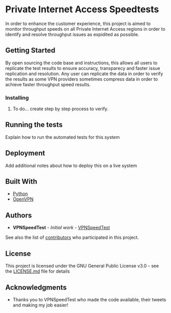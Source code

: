 # Private Internet Access Speedtests

In order to enhance the customer experience, this project is aimed to monitor throughput speeds on all Private Internet Access regions in order to identify and resolve throughput issues as expidited as possible.

## Getting Started

By open sourcing the code base and instructions, this allows all users to replicate the test results to ensure accuracy, transparecy and faster issue replication and resolution. Any user can replicate the data in order to verify the results as some VPN providers sometimes compress data in order to achieve faster throughput speed results.


### Installing

1. To do... create step by step process to verify.

## Running the tests

Explain how to run the automated tests for this system


## Deployment

Add additional notes about how to deploy this on a live system

## Built With

* [Python](https://www.python.org/)
* [OpenVPN](https://www.openvpn.net/)

## Authors

* **VPNSpeedTest** - *Initial work* - [VPNSpeedTest](https://github.com/vpnspeedtest)

See also the list of [contributors](https://github.com/your/project/contributors) who participated in this project.

## License

This project is licensed under the GNU General Public License v3.0 - see the [LICENSE.md](LICENSE.md) file for details

## Acknowledgments

* Thanks you to VPNSpeedTest who made the code available, their tweets and making my job easier!

